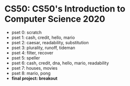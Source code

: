 # CS50: CS50's Introduction to Computer Science 2020
- pset 0: scratch
- pset 1: cash, credit, hello, mario
- pset 2: caesar, readability, substitution
- pset 3: plurality, runoff, tideman
- pset 4: filter, recover
- pset 5: speller
- pset 6: cash, credit, dna, hello, mario, readability
- pset 7: houses, movies
- pset 8: mario, pong
- **final project: breakout**
